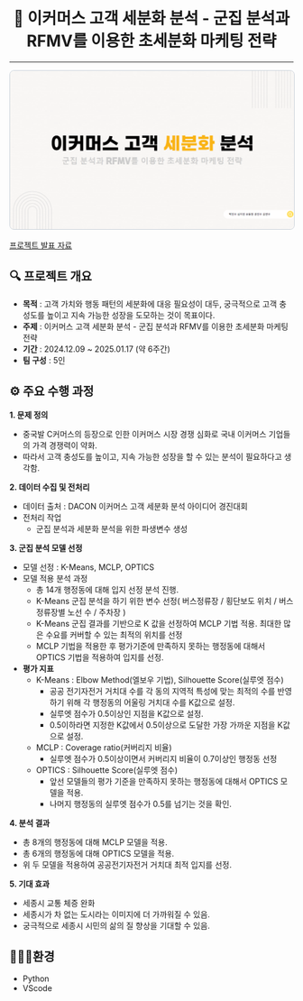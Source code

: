<h1 style="text-align: center;">🛒 이커머스 고객 세분화 분석 - 군집 분석과 RFMV를 이용한 초세분화 마케팅 전략</h1>
<hr>
<p style="text-align: center;">
    <a href="https://github.com/donghyun0518/marketing-project/blob/main/%EC%B5%9C%EC%A2%85_%EB%A7%88%EC%BC%80%ED%8C%85.pdf" target="_blank">
        <img src="https://github.com/donghyun0518/marketing-project/blob/main/%EB%A7%88%EC%BC%80%ED%8C%85%ED%94%84%EB%A1%9C%EC%A0%9D%ED%8A%B8%ED%91%9C%EC%A7%80.png" alt="Project Cover" style="width: 1000px; border: 1px solid #c9d1d9; border-radius: 8px;">
    </a>
</p>

[프로젝트 발표 자료](https://github.com/donghyun0518/marketing-project/blob/main/%EC%B5%9C%EC%A2%85_%EB%A7%88%EC%BC%80%ED%8C%85.pdf)

## 🔍 프로젝트 개요
- **목적** : 고객 가치와 행동 패턴의 세분화에 대응 필요성이 대두, 궁극적으로 고객 충성도를 높이고 지속 가능한 성장을 도모하는 것이 목표이다.
- **주제** : 이커머스 고객 세분화 분석 - 군집 분석과 RFMV를 이용한 초세분화 마케팅 전략
- **기간** : 2024.12.09 ~ 2025.01.17 (약 6주간)
- **팀 구성** : 5인

## ⚙️ 주요 수행 과정
**1. **문제 정의****
   - 중국발 C커머스의 등장으로 인한 이커머스 시장 경쟁 심화로 국내 이커머스 기업들의 가격 경쟁력이 약화.
   - 따라서 고객 충성도를 높이고, 지속 가능한 성장을 할 수 있는 분석이 필요하다고 생각함.

**2. **데이터 수집 및 전처리****
   - 데이터 출처 : DACON 이커머스 고객 세분화 분석 아이디어 경진대회
   - 전처리 작업
     - 군집 분석과 세분화 분석을 위한 파생변수 생성

**3. **군집 분석 모델 선정****
   - 모델 선정 : K-Means, MCLP, OPTICS
   - 모델 적용 분석 과정
     - 총 14개 행정동에 대해 입지 선정 분석 진행.
     - K-Means 군집 분석을 하기 위한 변수 선정( 버스정류장 / 횡단보도 위치 / 버스 정류장별 노선 수 / 주차장 )
     - K-Means 군집 결과를 기반으로 K 값을 선정하여 MCLP 기법 적용. 최대한 많은 수요를 커버할 수 있는 최적의 위치를 선정
     - MCLP 기법을 적용한 후 평가기준에 만족하지 못하는 행정동에 대해서 OPTICS 기법을 적용하여 입지를 선정.
   - **평가 지표**
     - K-Means : Elbow Method(엘보우 기법), Silhouette Score(실루엣 점수)
       - 공공 전기자전거 거치대 수를 각 동의 지역적 특성에 맞는 최적의 수를 반영하기 위해 각 행정동의 어울링 거치대 수를 K값으로 설정.
       - 실루엣 점수가 0.5이상인 지점을 K값으로 설정.
       - 0.5이하라면 지정한 K값에서 0.5이상으로 도달한 가장 가까운 지점을 K값으로 설정.
     - MCLP : Coverage ratio(커버리지 비율)
       - 실루엣 점수가 0.5이상이면서 커버리지 비율이 0.7이상인 행정동 선정
     - OPTICS : Silhouette Score(실루엣 점수)
       - 앞선 모델들의 평가 기준을 만족하지 못하는 행정동에 대해서 OPTICS 모델을 적용.
       - 나머지 행정동의 실루엣 점수가 0.5를 넘기는 것을 확인.

**4. **분석 결과****
   - 총 8개의 행정동에 대해 MCLP 모델을 적용.
   - 총 6개의 행정동에 대해 OPTICS 모델을 적용.
   - 위 두 모델을 적용하여 공공전기자전거 거치대 최적 입지를 선정.

**5. **기대 효과****
   - 세종시 교통 체증 완화
   - 세종시가 차 없는 도시라는 이미지에 더 가까워질 수 있음.
   - 궁극적으로 세종시 시민의 삶의 질 향상을 기대할 수 있음.


## 🧑🏻‍💻환경
- Python
- VScode


